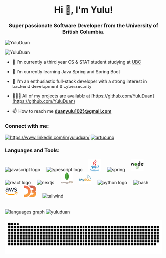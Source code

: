 <div align="center">
    <h1>Hi 👋, I'm Yulu!</h1>
    <h3 align="center">Super passionate Software Developer from the University of British Columbia.</h3>
</div>
<div>
    
<p><img src="https://komarev.com/ghpvc/?username=YuluDuan&label=Profile%20views&color=0e75b6&style=flat" alt="YuluDuan" /> <p/>
<img src="https://github-profile-trophy.vercel.app/?username=yuluduan&theme=dracula&rank=-C" alt="YuluDuan" /></a>

- 🔭 I’m currently a third year CS & STAT student studying at [UBC](https://www.ubc.ca/)

- 🌱 I’m currently learning Java Spring and Spring Boot
  
- 👋 I'm an enthusiastic full-stack developer with a strong interest in backend development & cybersecurity

- 👩🏻‍💻 All of my projects are available at [https://github.com/YuluDuan](https://github.com/YuluDuan)

- 📫 How to reach me **duanyulu1025@gmail.com**

<h3>Connect with me:</h3>
<p>
    <a href="https://linkedin.com/in/https://www.linkedin.com/in/yuluduan/" target="blank"><img align="center" src="https://raw.githubusercontent.com/rahuldkjain/github-profile-readme-generator/master/src/images/icons/Social/linked-in-alt.svg" alt="https://www.linkedin.com/in/yuluduan/" height="30" width="40" /></a>
    <a href="https://www.instagram.com/lucy_duan1025/" target="blank"><img align="center" src="https://raw.githubusercontent.com/rahuldkjain/github-profile-readme-generator/master/src/images/icons/Social/instagram.svg" alt="artucuno" height="30" width="40" /></a>
</p>

<h3>Languages and Tools:</h3>
<div align="left">
  <img src="https://cdn.jsdelivr.net/gh/devicons/devicon/icons/javascript/javascript-original.svg" height="40" alt="javascript logo"  />
  <img width="12" />
  <img src="https://cdn.jsdelivr.net/gh/devicons/devicon/icons/typescript/typescript-original.svg" height="40" alt="typescript logo"  />
  <img width="12" />
  <img src="https://raw.githubusercontent.com/devicons/devicon/master/icons/java/java-original.svg" alt="java" height="40"/>
  <img width="12" />
  <img src="https://www.vectorlogo.zone/logos/springio/springio-icon.svg" alt="spring" height="40"/>
  <img width="12" />
  <img src="https://raw.githubusercontent.com/devicons/devicon/master/icons/nodejs/nodejs-original-wordmark.svg" alt="nodejs" height="40"/>
  <img width="12" />
  <img src="https://cdn.jsdelivr.net/gh/devicons/devicon/icons/react/react-original.svg" height="40" alt="react logo"  />
  <img width="12" />
  <img src="https://cdn.worldvectorlogo.com/logos/nextjs-2.svg" alt="nextjs" height="40"/>
  <img width="12" />
  <img src="https://raw.githubusercontent.com/devicons/devicon/master/icons/mongodb/mongodb-original-wordmark.svg" alt="mongodb" height="40"/>
  <img width="12" />
  <img src="https://raw.githubusercontent.com/devicons/devicon/master/icons/mysql/mysql-original-wordmark.svg" alt="mysql" height="40"/>
  <img width="12" />
  <img src="https://cdn.jsdelivr.net/gh/devicons/devicon/icons/python/python-original.svg" height="40" alt="python logo"  />
  <img width="12" />
  <img src="https://www.vectorlogo.zone/logos/gnu_bash/gnu_bash-icon.svg" alt="bash" height="40"/>
  <img width="12" />
  <img src="https://raw.githubusercontent.com/devicons/devicon/master/icons/amazonwebservices/amazonwebservices-original-wordmark.svg" alt="aws" height="40"/>
  <img width="12" />
  <img src="https://raw.githubusercontent.com/devicons/devicon/master/icons/d3js/d3js-original.svg" alt="d3js" height="40"/>
  <img width="12" />
  <img src="https://www.vectorlogo.zone/logos/tailwindcss/tailwindcss-icon.svg" alt="tailwind" height="40"/>
  <img width="12" />
</div>

<br/>
<br/>

<div style="display: inline-block" align="center">
<img src="https://github-readme-stats.vercel.app/api/top-langs?username=yuluduan&&exclude_repo=Beijing-PM2.5-Prediction-Model,Hypothesis-Testing-Data-Science-salary-comparison-in-different-location&locale=en&hide_title=false&layout=compact&card_width=320&langs_count=5&theme=dracula&hide_border=false" height="200" alt="languages graph"  />
<img src="https://github-readme-streak-stats.herokuapp.com/?user=yuluduan&theme=dracula" alt="yuluduan" height="200" />
</div>

<br/>
<br/>



<img src="https://raw.githubusercontent.com/yuluduan/yuluduan/output/snake.svg" alt="Snake animation" />
